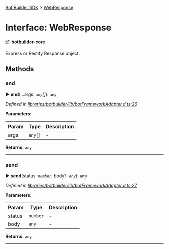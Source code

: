 [Bot Builder SDK](../README.md) > [WebResponse](../interfaces/botbuilder.webresponse.md)



# Interface: WebResponse


:package: **botbuilder-core**

Express or Restify Response object.


## Methods
<a id="end"></a>

###  end

► **end**(...args: *`any`[]*): `any`



*Defined in [libraries/botbuilder/lib/botFrameworkAdapter.d.ts:26](https://github.com/Microsoft/botbuilder-js/blob/f596b7c/libraries/botbuilder/lib/botFrameworkAdapter.d.ts#L26)*



**Parameters:**

| Param | Type | Description |
| ------ | ------ | ------ |
| args | `any`[]   |  - |





**Returns:** `any`





___

<a id="send"></a>

###  send

► **send**(status: *`number`*, body?: *`any`*): `any`



*Defined in [libraries/botbuilder/lib/botFrameworkAdapter.d.ts:27](https://github.com/Microsoft/botbuilder-js/blob/f596b7c/libraries/botbuilder/lib/botFrameworkAdapter.d.ts#L27)*



**Parameters:**

| Param | Type | Description |
| ------ | ------ | ------ |
| status | `number`   |  - |
| body | `any`   |  - |





**Returns:** `any`





___


